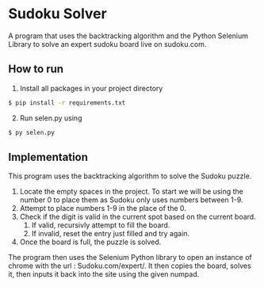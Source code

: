 # Sudoku Solver

A program that uses the backtracking algorithm and the Python Selenium Library to solve an expert sudoku board live on sudoku.com.

## How to run

1) Install all packages in your project directory

```bash
$ pip install -r requirements.txt
```

2) Run selen.py using

```bash 
$ py selen.py
```

## Implementation

This program uses the backtracking algorithm to solve the Sudoku puzzle.

1) Locate the empty spaces in the project. To start we will be using the number 0 to place them as Sudoku only uses numbers between 1-9.
2) Attempt to place numbers 1-9 in the place of the 0.
3) Check if the digit is valid in the current spot based on the current board.
   1) If valid, recursivly attempt to fill the board.
   2) If invalid, reset the entry just filled and try again.
4) Once the board is full, the puzzle is solved.

The program then uses the Selenium Python library to open an instance of chrome with the url : Sudoku.com/expert/. It then copies the board, solves it, then inputs it back into the site using the given numpad.
